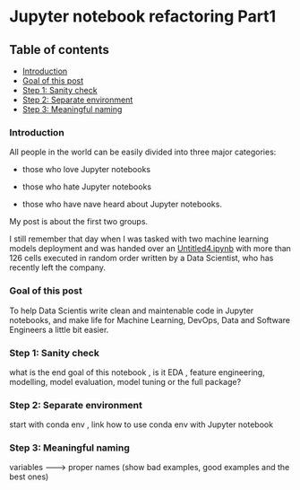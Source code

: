 # Jupyter notebook refactoring Part1 #

## Table of contents ##

* [Introduction](##Introduction)
* [Goal of this post](##Goal-of-this-post)
* [Step 1: Sanity check](##Step-1:-Sanity-check)
* [Step 2: Separate environment](##Step-2:-Separate-environment)
* [Step 3: Meaningful naming](##Step-3:-Meaningful-naming)

### Introduction ###

All people in the world can be easily divided into three major categories:

* those who love Jupyter notebooks

* those who hate Jupyter notebooks

* those who have nave heard about Jupyter notebooks.

My post is about the first two groups.

I still remember that day when I was tasked with two machine learning models deployment and was handed over an [Untitled4.ipynb](https://twitter.com/vboykis/status/931212461436538881?s=20) with more than 126 cells executed in random order written by a Data Scientist, who has recently left the company.

### Goal of this post ###

To help Data Scientis write clean and maintenable code in Jupyter notebooks, and make life for Machine Learning, DevOps, Data and Software Engineers a little bit easier.

### Step 1: Sanity check ###

what is the end goal of this notebook , is it EDA , feature engineering, modelling, model evaluation, model tuning or the full package?

### Step 2: Separate environment ###

start with conda env , link how to use conda env with Jupyter notebook

### Step 3: Meaningful naming ###

variables ---> proper names (show bad examples, good examples and the best ones)
